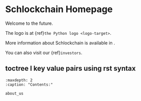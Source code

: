 # Schlockchain Homepage

Welcome to the future.

The logo is at {ref}`the Python logo <logo-target>`.

More information about Schlockchain is available in [](about_us).

You can also visit our {ref}`investors`.

## toctree I key value pairs using rst syntax

```{toctree}
:maxdepth: 2
:caption: "Contents:"

about_us
```

<!--
```{toctree}
:maxdepth: 2
:caption: "Contents:"

about_us
```

```{toctree}
maxdepth: 1
caption: |
    Contents:"Contents for yaml toc"

about_us
```

```{toctree}
---
maxdepth: 4
caption: "Contents for yaml glob toc"
glob:
---

*
```
-->
